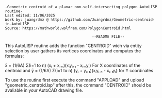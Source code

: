 	-Geometric centroid of a planar non-self-intersecting polygon AutoLISP routine-
	Last edited: 11/06/2025
	Work by: juangrdmz @ https://github.com/Juangrdmz/Geometric-centroid-in-AutoLISP
	Source: https://mathworld.wolfram.com/PolygonCentroid.html

				                          	--README FILE--

This AutoLISP routine adds the function "CENTROID" wich via entity selection by user gathers
its vertices coordinates and computes the formulas:

x̄ = (1/6A) Σ(i=1 to n) (xᵢ + xᵢ₊₁)(xᵢyᵢ₊₁ - xᵢ₊₁yᵢ) For X coordinates of the centroid and
ȳ = (1/6A) Σ(i=1 to n) (yᵢ + yᵢ₊₁)(xᵢyᵢ₊₁ - xᵢ₊₁yᵢ) for Y coordinates

To use the routine first execute the command "APPLOAD" and upload "geometric_centroid.lsp"
after this, the command "CENTROID" should be avaliable in your AutoCAD drawing file.
